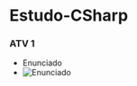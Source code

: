 # Estudo-CSharp

### ATV 1
* Enunciado
* ![Enunciado](https://s3.us-west-2.amazonaws.com/secure.notion-static.com/117b08c9-ce6b-485d-b128-5f84dded4ae2/Untitled.png?X-Amz-Algorithm=AWS4-HMAC-SHA256&X-Amz-Credential=AKIAT73L2G45O3KS52Y5%2F20210308%2Fus-west-2%2Fs3%2Faws4_request&X-Amz-Date=20210308T140135Z&X-Amz-Expires=86400&X-Amz-Signature=d7c738f1a48711143231a93b425c59adc1d47f8c75cd7b5cd43d043f1e6db6ef&X-Amz-SignedHeaders=host&response-content-disposition=filename%20%3D%22Untitled.png%22)